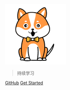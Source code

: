 ![logo](_media/hasiky.png)

> 持续学习

[GitHub](https://github.com/deeduan/study-note)
[Get Started](zh-cn/php/index.md)

